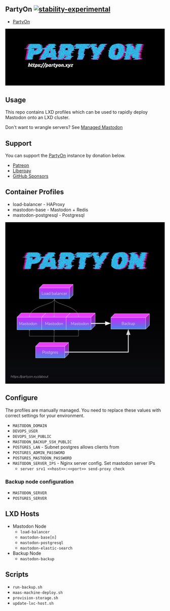 ## PartyOn [![stability-experimental](https://img.shields.io/badge/stability-experimental-orange.svg)](https://github.com/emersion/stability-badges#experimental)

 * [PartyOn](https://partyon.xyz/about)



![](images/party-on.gif)




## Usage

This repo contains LXD profiles which can be used to rapidly deploy Mastodon onto an LXD cluster.

Don't want to wrangle servers? See [Managed Mastodon](https://my.partyon.xyz/)


## Support

You can support the [PartyOn](https://partyon.xyz/about) instance by donation below.

 * [Patreon](https://www.patreon.com/nullagent)
 * [Liberpay](https://liberapay.com/dataparty)
 * [GitHub Sponsors](https://github.com/sponsors/sevenbitbyte)




## Container Profiles

 * load-balancer - HAProxy
 * mastodon-base - Mastodon + Redis
 * mastodon-postgresql - Postgresql

![](images/arch.png)


## Configure

The profiles are manually managed. You need to replace these values with correct settings for your environment.

  * `MASTODON_DOMAIN`
  * `DEVOPS_USER`
  * `DEVOPS_SSH_PUBLIC`
  * `MASTODON_BACKUP_SSH_PUBLIC`
  * `POSTGRES_LAN` - Subnet postgres allows clients from
  * `POSTGRES_ADMIN_PASSWORD`
  * `POSTGRES_MASTODON_PASSWORD`
  * `MASTODON_SERVER_IPS` - Nginx server config. Set mastodon server IPs
    * ```server srv1 <<host>>:<<port>> send-proxy check```


### Backup node configuration

  * `MASTODON_SERVER`
  * `POSTGRES_SERVER`

## LXD Hosts

 * Mastodon Node
   * `load-balancer`
   * `mastodon-base[n]`
   * `mastodon-postgresql`
   * `mastodon-elastic-search`
 * Backup Node
   * `mastodon-backup`

## Scripts

 * `run-backup.sh`
 * `maas-machine-deploy.sh`
 * `provision-storage.sh`
 * `update-lxc-host.sh`


